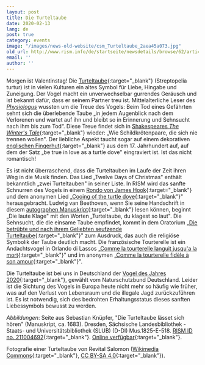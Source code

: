 ```yaml
---
layout: post
title: Die Turteltaube
date: 2020-02-13
lang: de
post: true
category: events
image: "/images/news-old-website/csm_Turteltaube_2aea45a073.jpg"
old_url: http://www.rism.info/de/startseite/newsdetails/browse/62/article/64/lovey-dovey.html
email: ''
author: ''
---
```



Morgen ist Valentinstag! Die [Turteltaube](https://ebird.org/species/eutdov){:target="_blank"} (Streptopelia turtur) ist in vielen Kulturen ein altes Symbol für Liebe, Hingabe und Zuneigung. Der Vogel macht ein unverwechselbar gurrendes Geräusch und ist bekannt dafür, dass er seinem Partner treu ist. Mittelalterliche Leser des [_Physiologus_](https://books.google.de/books?id=iBSDddO-9PoC&lpg=PA416&dq=turtle%2520dove&hl=de&pg=PA416#v=onepage&q&f=false) wussten um die Treue des Vogels: Beim Tod eines Gefährten sehnt sich die überlebende Taube „in jedem Augenblick nach dem Verlorenen und wartet auf ihn und bleibt so in Erinnerung und Sehnsucht nach ihm bis zum Tod“. Diese Treue findet sich in [Shakespeares _The Winter's Tale_](https://www.operationturtledove.org/turtle-doves/turtle-doves-in-culture/){:target="_blank"} wieder: „Wie Schildkrötenpaare, die sich nie trennen wollen". Der liebliche Aspekt taucht sogar auf einem dekorativen [englischen Fingerhut](https://www.shakespeare.org.uk/explore-shakespeare/blogs/shakespeare-100-objects-thimble/){:target="_blank"} aus dem 17. Jahrhundert auf, auf dem der Satz „be true in love as a turtle dove" eingraviert ist. Ist das nicht romantisch!

Es ist nicht überraschend, dass die Turteltauben im Laufe der Zeit ihren Weg in die Musik finden. Das Lied „Twelve Days of Christmas" enthält bekanntlich „zwei Turteltauben" in seiner Liste. In RISM wird das sanfte Schnurren des Vogels in einem [Rondo von James Hook](https://opac.rism.info/search?id=990031234&View=rism){:target="_blank"} und dem anonymen Lied „[Cooing of the turtle dove](https://opac.rism.info/search?id=800070848&View=rism){:target="_blank"}" herausgebracht. Ludwig van Beethoven, wenn Sie seine Handschrift in diesem [autographen Manuskript](https://opac.rism.info/search?id=464000291&View=rism){:target="_blank"} lesen können, beginnt „Die laute Klage" mit den Worten „Turteltaube, du klagest so laut". Die Sehnsucht, die die einsame Taube empfindet, kommt in dem Oratorium „[Die betrübte und nach ihrem Geliebten seufzende Turteltaube](https://opac.rism.info/search?id=455020636&View=rism){:target="_blank"}" zum Ausdruck, das auch die religiöse Symbolik der Taube deutlich macht. Die französische Tourterelle ist ein Andachtsvogel in Orlando di Lassos „[Comme la tourterelle languit jusqu'a la mort](https://opac.rism.info/search?View=rism&q=lasso+comme+tourterelle){:target="_blank"}" und im anonymen „[Comme la tourterelle fidèle à son amour](https://opac.rism.info/search?id=400187746&View=rism){:target="_blank"}".

Die Turteltaube ist bei uns in Deutschland der [Vogel des Jahres 2020](https://www.nabu.de/tiere-und-pflanzen/aktionen-und-projekte/vogel-des-jahres/turteltaube/index.html){:target="_blank"}, gewählt vom Naturschutzbund Deutschland. Leider ist die Sichtung des Vogels in Europa heute nicht mehr so häufig wie früher, was auf den Verlust von Lebensraum und die illegale Jagd zurückzuführen ist. Es ist notwendig, sich des bedrohten Erhaltungsstatus dieses sanften Liebessymbols bewusst zu werden.


_Abbildungen_: Seite aus Sebastian Knüpfer, "Die Turteltaube lässet sich hören" (Manuskript, ca. 1683). Dresden, Sächsische Landesbibliothek - Staats- und Universitätsbibliothek (SLUB) (D-Dl) Mus.1825-E-518. [RISM ID no. 211004692](https://opac.rism.info/search?id=211004692&View=rism){:target="_blank"}. [Online verfügbar](https://sachsen.digital/werkansicht/dlf/87610/1/){:target="_blank"}.

Fotografie einer Turteltaube von Revital Salomon ([Wikimedia Commons](https://commons.wikimedia.org/wiki/File:European_turtle_dove.JPG){:target="_blank"}, [CC BY-SA 4.0](https://creativecommons.org/licenses/by-sa/4.0/deed.en){:target="_blank"}).

<script type="text/javascript">var switchTo5x=true;</script><script type="text/javascript" src="http://w.sharethis.com/button/buttons.js"></script><script type="text/javascript">stLight.options({publisher: "9b601438-1ce1-49d8-bfd7-9cff5df54c17", doNotHash: false, doNotCopy: false, hashAddressBar: false});</script>


